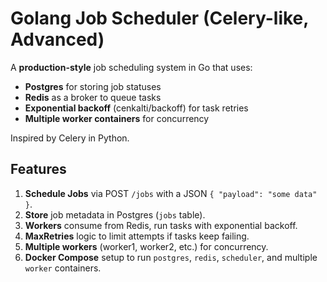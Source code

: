 # Golang Job Scheduler (Celery-like, Advanced)

A **production-style** job scheduling system in Go that uses:

- **Postgres** for storing job statuses  
- **Redis** as a broker to queue tasks  
- **Exponential backoff** (cenkalti/backoff) for task retries  
- **Multiple worker containers** for concurrency

Inspired by Celery in Python.

## Features

1. **Schedule Jobs** via POST `/jobs` with a JSON `{ "payload": "some data" }`.  
2. **Store** job metadata in Postgres (`jobs` table).  
3. **Workers** consume from Redis, run tasks with exponential backoff.  
4. **MaxRetries** logic to limit attempts if tasks keep failing.  
5. **Multiple workers** (worker1, worker2, etc.) for concurrency.  
6. **Docker Compose** setup to run `postgres`, `redis`, `scheduler`, and multiple `worker` containers.
